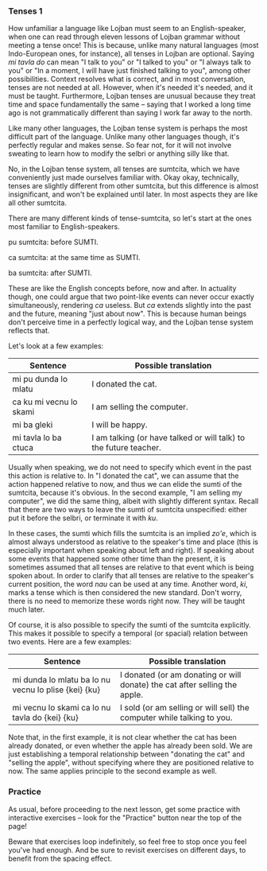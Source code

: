 ### Tenses 1

How unfamiliar a language like Lojban must seem to an English-speaker, when one can read through eleven lessons of Lojban grammar without meeting a tense once!
This is because, unlike many natural languages (most Indo-European ones, for instance), all tenses in Lojban are optional.
Saying _mi tavla do_ can mean "I talk to you" or "I talked to you" or "I always talk to you" or "In a moment, I will have just finished talking to you", among other possibilities.
Context resolves what is correct, and in most conversation, tenses are not needed at all.
However, when it's needed it's needed, and it must be taught.
Furthermore, Lojban tenses are unusual because they treat time and space fundamentally the same &ndash; saying that I worked a long time ago is not grammatically different than saying I work far away to the north.

Like many other languages, the Lojban tense system is perhaps the most difficult part of the language.
Unlike many other languages though, it's perfectly regular and makes sense.
So fear not, for it will not involve sweating to learn how to modify the selbri or anything silly like that.

No, in the Lojban tense system, all tenses are sumtcita, which we have conveniently just made ourselves familiar with.
Okay okay, technically, tenses are slightly different from other sumtcita, but this difference is almost insignificant, and won't be explained until later.
In most aspects they are like all other sumtcita.
<!--In most aspects they are like all other sumtcita; they are terminated by ku, just like **BAI**.-->

There are many different kinds of tense-sumtcita, so let's start at the ones most familiar to English-speakers.

<span class="definition-head">pu</span> sumtcita: before SUMTI.

<span class="definition-head">ca</span> sumtcita: at the same time as SUMTI.

<span class="definition-head">ba</span> sumtcita: after SUMTI.

These are like the English concepts before, now and after.
In actuality though, one could argue that two point-like events can never occur exactly simultaneously, rendering _ca_ useless.
But _ca_ extends slightly into the past and the future, meaning "just about now".
This is because human beings don't perceive time in a perfectly logical way, and the Lojban tense system reflects that.

Let's look at a few examples:

|Sentence|Possible translation|
|--------|-----------|
|mi pu dunda lo mlatu|<span class="spoiler-answer">I donated the cat.</span>|
|ca ku mi vecnu lo skami|<span class="spoiler-answer">I am selling the computer.</span>|
|mi ba gleki|<span class="spoiler-answer">I will be happy.</span>|
|mi tavla lo ba ctuca|<span class="spoiler-answer">I am talking (or have talked or will talk) to the future teacher.</span>|

Usually when speaking, we do not need to specify which event in the past this action is relative to.
In "I donated the cat", we can assume that the action happened relative to now, and thus we can elide the sumti of the sumtcita, because it's obvious.
In the second example, "I am selling my computer", we did the same thing, albeit with slightly different syntax.
Recall that there are two ways to leave the sumti of sumtcita unspecified: either put it before the selbri, or terminate it with _ku_.

In these cases, the sumti which fills the sumtcita is an implied _zo'e_, which is almost always understood as relative to the speaker's time and place (this is especially important when speaking about left and right).
If speaking about some events that happened some other time than the present, it is sometimes assumed that all tenses are relative to that event which is being spoken about.
In order to clarify that all tenses are relative to the speaker's current position, the word _nau_ can be used at any time.
Another word, _ki_, marks a tense which is then considered the new standard.
Don't worry, there is no need to memorize these words right now.
They will be taught much later.

Of course, it is also possible to specify the sumti of the sumtcita explicitly.
This makes it possible to specify a temporal (or spacial) relation between two events.
Here are a few examples:

|Sentence|Possible translation|
|--------|-----------|
|mi dunda lo mlatu ba lo nu vecnu lo plise {kei} {ku}|<span class="spoiler-answer">I donated (or am donating or will donate) the cat after selling the apple.</span>|
|mi vecnu lo skami ca lo nu tavla do {kei} {ku}|<span class="spoiler-answer">I sold (or am selling or will sell) the computer while talking to you.</span>|

Note that, in the first example, it is not clear whether the cat has been already donated, or even whether the apple has already been sold.
We are just establishing a temporal relationship between "donating the cat" and "selling the apple", without specifying where they are positioned relative to now.
The same applies principle to the second example as well.

<!--Side note: It was actually suggested making the Lojban tense system relativistic. That idea, however, was dropped, because it is counter-intuitive, and would mean that to learn Lojban, one would have to learn the theory of relativity first.-->

<!-- TODO: add a few "offline" examples? -->

### Practice

As usual, before proceeding to the next lesson, get some practice with interactive exercises &ndash; look for the "Practice" button near the top of the page!

Beware that exercises loop indefinitely, so feel free to stop once you feel you've had enough.
And be sure to revisit exercises on different days, to benefit from the spacing effect.
